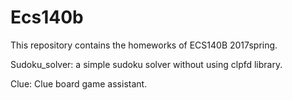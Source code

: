 # Ecs140b
This repository contains the homeworks of ECS140B 2017spring.

Sudoku_solver: a simple sudoku solver without using clpfd library.

Clue: Clue board game assistant.
